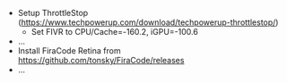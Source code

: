 - Setup ThrottleStop (https://www.techpowerup.com/download/techpowerup-throttlestop/)
  - Set FIVR to CPU/Cache=-160.2, iGPU=-100.6
- ...
- Install FiraCode Retina from https://github.com/tonsky/FiraCode/releases
- ...
